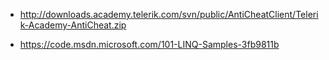 - http://downloads.academy.telerik.com/svn/public/AntiCheatClient/Telerik-Academy-AntiCheat.zip

- https://code.msdn.microsoft.com/101-LINQ-Samples-3fb9811b
